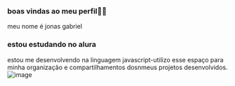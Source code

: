 ### boas vindas ao meu perfil🖤🌷
meu nome é jonas gabriel
### estou estudando no alura 
estou me desenvolvendo na linguagem javascript-utilizo esse espaço para minha organização e compartilhamentos dosnmeus projetos desenvolvidos.
![image](https://github.com/user-attachments/assets/3cc32135-cda6-4378-b67c-8ff9cb426165)
